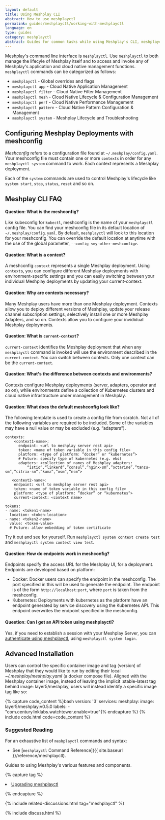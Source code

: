 ```yaml
---
layout: default
title: Using Meshplay CLI
abstract: How to use meshplayctl
permalink: guides/meshplayctl/working-with-meshplayctl
language: en
type: guides
category: meshplayctl
abstract: Guides for common tasks while using Meshplay's CLI, meshplayctl.
---
```


Meshplay's command line interface is `meshplayctl`. Use `meshplayctl` to both manage the lifecyle of Meshplay itself and to access and invoke any of Meshplay's application and cloud native management functions. `meshplayctl` commands can be categorized as follows:

- `meshplayctl` - Global overrides and flags
- `meshplayctl app` - Cloud Native Application Management
- `meshplayctl filter` - Cloud Native Filter Management
- `meshplayctl mesh` - Cloud Native Lifecycle & Configuration Management
- `meshplayctl perf` - Cloud Native Performance Management
- `meshplayctl pattern` - Cloud Native Pattern Configuration & Management
- `meshplayctl system` - Meshplay Lifecycle and Troubleshooting

## Configuring Meshplay Deployments with meshconfig

_Meshconfig_ refers to a configuration file found at `~/.meshplay/config.yaml`. Your meshconfig file must contain one or more `contexts` in order for any `meshplayctl system` command to work. Each context represents a Meshplay deployment.

Each of the `system` commands are used to control Meshplay's lifecycle like `system start`, `stop`, `status`, `reset` and so on.

## Meshplay CLI FAQ

#### Question: What is the meshconfig?

Like kubeconfig for `kubectl`, meshconfig is the name of your `meshplayctl` config file. You can find your meshconfig file in its default location of `~/.meshplay/config.yaml`. By default, `meshplayctl` will look to this location for your meshconfig. You can override the default location at anytime with the use of the global parameter, `--config <my-other-meshconfig>`.

#### Question: What is a context?

A meshconfig `context` represents a single Meshplay deployment. Using `context`s, you can configure different Meshplay deployments with environment-specific settings and you can easily switching between your individual Meshplay deployments by updating your current-context.

#### Question: Why are contexts necessary?

Many Meshplay users have more than one Meshplay deployment. Contexts allow you to deploy different versions of Meshplay, update your release channel subscription settings, selectively install one or more Meshplay Adapters, and so on. Contexts allow you to configure your invididual Meshplay deployments.

#### Question: What is `current-context`?

`current-context` identifies the Meshplay deployment that when any `meshplayctl` command is invoked will use the environment described in the `current-context`. You can switch between contexts. Only one context can be the `current-context`.

#### Question: What's the difference between contexts and environments?

Contexts configure Meshplay deployments (server, adapters, operator and so on), while environments define a collection of Kubernetes clusters and cloud native infrastructure under management in Meshplay.

#### Question: What does the default meshconfig look like?

The following template is used to create a config file from scratch. Not all of the following variables are required to be included. Some of the variables may have a null value or may be excluded (e.g. “adapters”).

```
contexts:
    <context1-name>:
      endpoint: <url to meshplay server rest api>
      token: <name of token variable in this config file>
      platform: <type of platform: ”docker” or “kubernetes”>
      # Future: specify type of kubernetes (e.g. eks)
      adapters: <collection of names of Meshplay adapters:
          “istio”,“linkerd”,”consul”,”nginx-sm”,”octarine”,”tanzu-sm”,”citrix-sm”,”kuma”,”osm”,”nsm”>

   <context2-name>:
    endpoint: <url to meshplay server rest api>
    token: <name of token variable in this config file>
    platform: <type of platform: ”docker” or “kubernetes”>
    current-context: <context name>

tokens:
- name: <token1-name>
  location: <token-location>
- name: <token2-name>
  value: <token-value>
  # Future: allow embedding of token certificate
```

Try it out and see for yourself. Run `meshplayctl system context create test` and `meshplayctl system context view test`.

#### Question: How do endpoints work in meshconfig?

Endpoints specify the access URL for the Meshplay UI, for a deployment. Endpoints are developed based on platform:

- Docker: Docker users can specify the endpoint in the meshconfig. The port specified in this will be used to generate the endpoint. The endpoint is of the form `http://localhost:port`, where `port` is taken from the meshconfig.
- Kubernetes: Deployments with kubernetes as the platform have an endpoint generated by service discovery using the Kubernetes API. This endpoint overwrites the endpoint specified in the meshconfig.

#### Question: Can I get an API token using meshplayctl?

Yes, if you need to establish a session with your Meshplay Server, you can [authenticate using meshplayctl](/guides/meshplayctl/authenticate-with-meshplay-via-cli), using `meshplayctl system login`.

## Advanced Installation

Users can control the specific container image and tag (version) of Meshplay that they would like to run by editing their local _~/.meshplay/meshplay.yaml_ (a docker compose file).
Aligned with the Meshplay container image, instead of leaving the implicit :stable-latest tag behind image: layer5/meshplay, users will instead identify a specific image tag like so:

{% capture code_content %}bash
version: '3'
services:
  meshplay:
    image: layer5/meshplay:v0.5.0
    labels:
      - "com.centurylinklabs.watchtower.enable=true"{% endcapture %}
{% include code.html code=code_content %}

### Suggested Reading

For an exhaustive list of `meshplayctl` commands and syntax:

- See [`meshplayctl` Command Reference]({{ site.baseurl }}/reference/meshplayctl).

Guides to using Meshplay's various features and components.

{% capture tag %}

<li><a href="{{ site.baseurl }}/installation/upgrades#upgrading-meshplay-cli">Upgrading meshplayctl</a></li>

{% endcapture %}

{% include related-discussions.html tag="meshplayctl" %}

<!-- ## Related Guides

<div>
  <a href="{{ site.baseurl }}/guides/meshplayctl/configuring-autocompletion-for-meshplayctl">
    <div class="overview">Configuring Autocompletion for `meshplayctl`</div>
  </a>
  <p>Configure automatic completion of `meshplayctl` commands in your environment.</p>
</div>

<div class="wrapper" style="text-align: left;">
  <div>
  <a href="{{ site.baseurl }}/reference/meshplayctl">
    <div class="overview">Command Reference</div>
  </a>
  <p>Find an exhaustive list of commands and their syntax.</p>
</div>

<div>
  <a href="{{ site.baseurl }}/installation/upgrades">
    <div class="overview">Upgrade Guide</div>
  </a>
  <p>To upgrade <code>meshplayctl</code>, refer to the Upgrade Guide.</p>
</div>


</div> -->

<!--
## Installing `meshplayctl`

### Mac or Linux

Use your choice of homebrew or bash to install `meshplayctl`. You only need to use one.
### Homebrew

Install `meshplayctl` and run Meshplay on Mac with Homebrew.

#### Installing with Homebrew

To install `meshplayctl`, execute the following commands:

 <pre class="codeblock-pre"><div class="codeblock">
 <div class="clipboardjs">
 brew install meshplayctl
 meshplayctl system start
 </div></div>
 </pre>

**Upgrading with Homebrew**

To upgrade `meshplayctl`, execute the following command:

 <pre class="codeblock-pre"><div class="codeblock">
 <div class="clipboardjs">
 brew upgrade meshplayctl
 </div></div>
 </pre>

#### Bash

**Installing with Bash**

Install `meshplayctl` and run Meshplay on Mac or Linux with this script:

 <pre class="codeblock-pre"><div class="codeblock">
 <div class="clipboardjs">
 curl -L https://meshplay.io/install | bash -
 </div></div>
 </pre>

**Upgrading with Bash**

Upgrade `meshplayctl` and run Meshplay on Mac or Linux with this script:

 <pre class="codeblock-pre"><div class="codeblock">
 <div class="clipboardjs">
 curl -L https://meshplay.io/install | bash -
 </div></div>
 </pre>

## Windows

### Installing the `meshplayctl` binary

Download and unzip `meshplayctl` from the [Meshplay releases](https://github.com/meshplay/meshplay/releases/) page. Add `meshplayctl` to your PATH for ease of use. Then, execute:

 <pre class="codeblock-pre"><div class="codeblock">
 <div class="clipboardjs">
 ./meshplayctl system start
 </div></div>
 </pre>

### Scoop

Use [Scoop](https://scoop.sh) to install Meshplay on your Windows machine.

**Installing with Scoop**

Add the Meshplay Scoop Bucket and install:

 <pre class="codeblock-pre"><div class="codeblock">
 <div class="clipboardjs">
 scoop bucket add meshplayctl https://github.com/layer5io/scoop-bucket.git
 scoop install meshplayctl
 </div></div>
 </pre>

**Upgrading with Scoop**

To upgrade `meshplayctl`, execute the following command:

 <pre class="codeblock-pre"><div class="codeblock">
 <div class="clipboardjs">
 scoop update meshplayctl
 </div></div>
 </pre>

-->

{% include discuss.html %}

